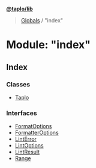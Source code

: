 **[@taplo/lib](../README.md)**

> [Globals](../globals.md) / "index"

# Module: "index"

## Index

### Classes

* [Taplo](../classes/_index_.taplo.md)

### Interfaces

* [FormatOptions](../interfaces/_index_.formatoptions.md)
* [FormatterOptions](../interfaces/_index_.formatteroptions.md)
* [LintError](../interfaces/_index_.linterror.md)
* [LintOptions](../interfaces/_index_.lintoptions.md)
* [LintResult](../interfaces/_index_.lintresult.md)
* [Range](../interfaces/_index_.range.md)
